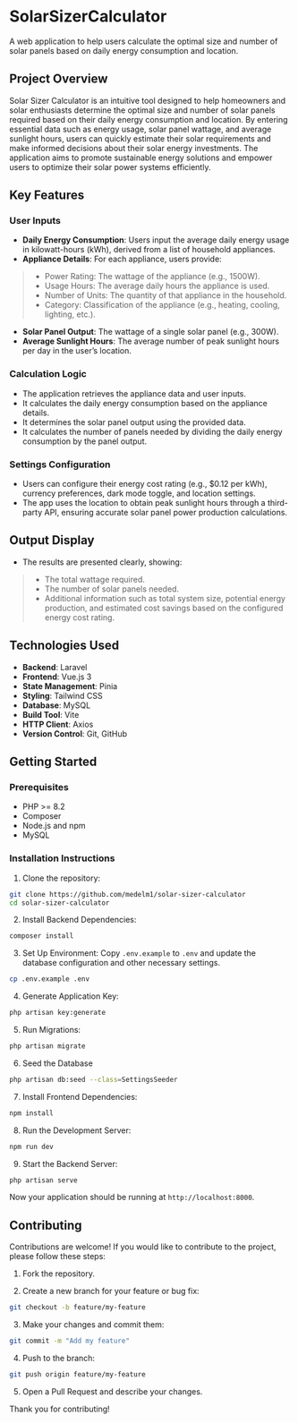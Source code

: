 # SolarSizerCalculator

A web application to help users calculate the optimal size and number of solar panels based on daily energy consumption and location.

## Project Overview

Solar Sizer Calculator is an intuitive tool designed to help homeowners and solar enthusiasts determine the optimal size and number of solar panels required based on their daily energy consumption and location. By entering essential data such as energy usage, solar panel wattage, and average sunlight hours, users can quickly estimate their solar requirements and make informed decisions about their solar energy investments. The application aims to promote sustainable energy solutions and empower users to optimize their solar power systems efficiently.

## Key Features

### User Inputs

- __Daily Energy Consumption__: Users input the average daily energy usage in kilowatt-hours (kWh), derived from a list of household appliances.
- __Appliance Details__: For each appliance, users provide:
> - Power Rating: The wattage of the appliance (e.g., 1500W).
> - Usage Hours: The average daily hours the appliance is used.
> - Number of Units: The quantity of that appliance in the household.
> - Category: Classification of the appliance (e.g., heating, cooling, lighting, etc.).
- __Solar Panel Output__: The wattage of a single solar panel (e.g., 300W).
- __Average Sunlight Hours__: The average number of peak sunlight hours per day in the user’s location.

### Calculation Logic

- The application retrieves the appliance data and user inputs.
- It calculates the daily energy consumption based on the appliance details.
- It determines the solar panel output using the provided data.
- It calculates the number of panels needed by dividing the daily energy consumption by the panel output.

### Settings Configuration

- Users can configure their energy cost rating (e.g., $0.12 per kWh), currency preferences, dark mode toggle, and location settings.
- The app uses the location to obtain peak sunlight hours through a third-party API, ensuring accurate solar panel power production calculations.

## Output Display

- The results are presented clearly, showing:
> - The total wattage required.
> - The number of solar panels needed.
> - Additional information such as total system size, potential energy production, and estimated cost savings based on the configured energy cost rating.

## Technologies Used

- __Backend__: Laravel
- __Frontend__: Vue.js 3
- __State Management__: Pinia
- __Styling__: Tailwind CSS
- __Database__: MySQL
- __Build Tool__: Vite
- __HTTP Client__: Axios
- __Version Control__: Git, GitHub

## Getting Started

### Prerequisites

- PHP >= 8.2
- Composer
- Node.js and npm
- MySQL

### Installation Instructions

1. Clone the repository:
```bash
git clone https://github.com/medelm1/solar-sizer-calculator
cd solar-sizer-calculator
```

2. Install Backend Dependencies:
```bash
composer install
```

3. Set Up Environment:
Copy `.env.example` to `.env` and update the database configuration and other necessary settings.
```bash
cp .env.example .env
```

4. Generate Application Key:
```bash
php artisan key:generate
```

5. Run Migrations:
```bash
php artisan migrate
```

6. Seed the Database
```bash
php artisan db:seed --class=SettingsSeeder
```

7. Install Frontend Dependencies:
```bash
npm install
```

8. Run the Development Server:
```bash
npm run dev
```

9. Start the Backend Server:
```bash
php artisan serve
```

Now your application should be running at `http://localhost:8000`.

## Contributing

Contributions are welcome! If you would like to contribute to the project, please follow these steps:

1. Fork the repository.

2. Create a new branch for your feature or bug fix:
```bash
git checkout -b feature/my-feature
```
3. Make your changes and commit them:
```bash
git commit -m "Add my feature"
```
4. Push to the branch:
```bash
git push origin feature/my-feature
```
5. Open a Pull Request and describe your changes.

Thank you for contributing!
